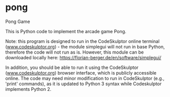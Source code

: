 # pong
Pong Game

This is Python code to implement the arcade game Pong.

Note: this program is designed to run in the CodeSkulptor online terminal (www.codeskulptor.org) - the module simplegui will not run in base Python, therefore the code will not run as is. However, this module can be downloaded locally here: https://florian-berger.de/en/software/simplegui/

In addition, you should be able to run it using the CodeSkulptor (www.codeskulptor.org) browser interface, which is publicly accessible online. The code may need minor modification to run in CodeSkulptor (e.g., 'print' commands), as it is updated to Python 3 syntax while Codeskulptor implements Python 2.
